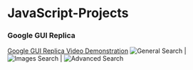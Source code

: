 # JavaScript-Projects
### Google GUI Replica ###
[Google GUI Replica Video Demonstration](https://youtu.be/ZfzvH0IIWos)
![General Search](https://user-images.githubusercontent.com/48498666/157908060-0a7fa00a-9cf4-4ecb-b9ef-11487760f6a3.png) | ![Images Search](https://user-images.githubusercontent.com/48498666/157908102-9125be2b-011d-454c-8447-1aa2055e9233.png) | ![Advanced Search](https://user-images.githubusercontent.com/48498666/157908122-b2b590b1-21b7-40b0-8948-b2d97075ec90.png)
